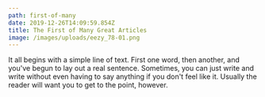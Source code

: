 ```yaml
---
path: first-of-many
date: 2019-12-26T14:09:59.854Z
title: The First of Many Great Articles
image: /images/uploads/eezy_78-01.png
---
```

It all begins with a simple line of text. First one word, then another, and you've begun to lay out a real sentence. Sometimes, you can just write and write without even having to say anything if you don't feel like it. Usually the reader will want you to get to the point, however.
